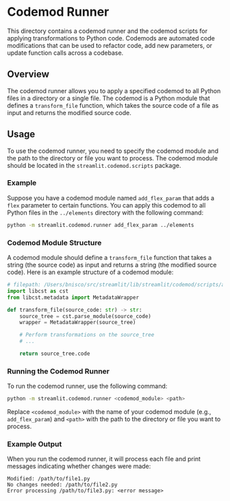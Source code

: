 # Codemod Runner

This directory contains a codemod runner and the codemod scripts for applying
transformations to Python code. Codemods are automated code modifications that
can be used to refactor code, add new parameters, or update function calls
across a codebase.

## Overview

The codemod runner allows you to apply a specified codemod to all Python files
in a directory or a single file. The codemod is a Python module that defines a
`transform_file` function, which takes the source code of a file as input and
returns the modified source code.

## Usage

To use the codemod runner, you need to specify the codemod module and the path
to the directory or file you want to process. The codemod module should be
located in the `streamlit.codemod.scripts` package.

### Example

Suppose you have a codemod module named `add_flex_param` that adds a `flex`
parameter to certain functions. You can apply this codemod to all Python files
in the `../elements` directory with the following command:

```bash
python -m streamlit.codemod.runner add_flex_param ../elements
```

### Codemod Module Structure

A codemod module should define a `transform_file` function that takes a string
(the source code) as input and returns a string (the modified source code). Here
is an example structure of a codemod module:

```python
# filepath: /Users/bnisco/src/streamlit/lib/streamlit/codemod/scripts/add_flex_param.py
import libcst as cst
from libcst.metadata import MetadataWrapper

def transform_file(source_code: str) -> str:
    source_tree = cst.parse_module(source_code)
    wrapper = MetadataWrapper(source_tree)

    # Perform transformations on the source_tree
    # ...

    return source_tree.code
```

### Running the Codemod Runner

To run the codemod runner, use the following command:

```bash
python -m streamlit.codemod.runner <codemod_module> <path>
```

Replace `<codemod_module>` with the name of your codemod module (e.g.,
`add_flex_param`) and `<path>` with the path to the directory or file you want
to process.

### Example Output

When you run the codemod runner, it will process each file and print messages
indicating whether changes were made:

```
Modified: /path/to/file1.py
No changes needed: /path/to/file2.py
Error processing /path/to/file3.py: <error message>
```
